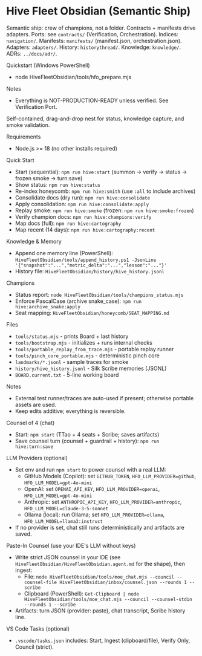 # Hive Fleet Obsidian (Semantic Ship)

Semantic ship: crew of champions, not a folder. Contracts + manifests drive adapters.
Ports: see `contracts/` (Verification, Orchestration). Indices: `navigation/`.
Manifests: `manifests/` (manifest.json, orchestration.json). Adapters: `adapters/`.
History: `historythread/`. Knowledge: `knowledge/`. ADRs: `../docs/adr/`.

Quickstart (Windows PowerShell)

- node HiveFleetObsidian/tools/hfo_prepare.mjs

Notes

- Everything is NOT-PRODUCTION-READY unless verified. See Verification Port.

Self-contained, drag-and-drop nest for status, knowledge capture, and smoke validation.

Requirements

- Node.js >= 18 (no other installs required)

Quick Start

- Start (sequential): `npm run hive:start` (summon → verify → status → frozen smoke → turn:save)
- Show status: `npm run hive:status`
- Re-index honeycomb: `npm run hive:smith` (use `:all` to include archives)
- Consolidate docs (dry run): `npm run hive:consolidate`
- Apply consolidation: `npm run hive:consolidate:apply`
- Replay smoke: `npm run hive:smoke` (frozen: `npm run hive:smoke:frozen`)
- Verify champion docs: `npm run hive:champions:verify`
- Map docs (full): `npm run hive:cartography`
- Map recent (14 days): `npm run hive:cartography:recent`

Knowledge & Memory

- Append one memory line (PowerShell): `HiveFleetObsidian/tools/append_history.ps1 -JsonLine '{"snapshot":"...","metric_delta":"...","lesson":"..."}'`
- History file: `HiveFleetObsidian/history/hive_history.jsonl`

Champions

- Status report: `node HiveFleetObsidian/tools/champions_status.mjs`
- Enforce PascalCase (archive snake_case): `npm run hive:archive_snake:apply`
- Seat mapping: `HiveFleetObsidian/honeycomb/SEAT_MAPPING.md`

Files

- `tools/status.mjs` - prints Board + last history
- `tools/bootstrap.mjs` - initializes + runs internal checks
- `tools/portable_replay_from_trace.mjs` - portable replay runner
- `tools/pinch_core_portable.mjs` - deterministic pinch core
- `landmarks/*.jsonl` - sample traces for smoke
- `history/hive_history.jsonl` - Silk Scribe memories (JSONL)
- `BOARD.current.txt` - 5-line working board

Notes

- External test runner/traces are auto-used if present; otherwise portable assets are used.
- Keep edits additive; everything is reversible.

Counsel of 4 (chat)

- Start: `npm start` (TTao + 4 seats + Scribe; saves artifacts)
- Save counsel turn (counsel + guardrail + history): `npm run hive:turn:save`

LLM Providers (optional)

- Set env and run `npm start` to power counsel with a real LLM:
  - GitHub Models (Copilot): set `GITHUB_TOKEN`, `HFO_LLM_PROVIDER=github`, `HFO_LLM_MODEL=gpt-4o-mini`
  - OpenAI: set `OPENAI_API_KEY`, `HFO_LLM_PROVIDER=openai`, `HFO_LLM_MODEL=gpt-4o-mini`
  - Anthropic: set `ANTHROPIC_API_KEY`, `HFO_LLM_PROVIDER=anthropic`, `HFO_LLM_MODEL=claude-3-5-sonnet`
  - Ollama (local): run Ollama; set `HFO_LLM_PROVIDER=ollama`, `HFO_LLM_MODEL=llama3:instruct`
- If no provider is set, chat still runs deterministically and artifacts are saved.

Paste-In Counsel (use your IDE's LLM without keys)

- Write strict JSON counsel in your IDE (see `HiveFleetObsidian/HiveFleetObsidian.agent.md` for the shape), then ingest:
  - File: `node HiveFleetObsidian/tools/moe_chat.mjs --council --counsel-file HiveFleetObsidian/inbox/counsel.json --rounds 1 --scribe`
  - Clipboard (PowerShell): `Get-Clipboard | node HiveFleetObsidian/tools/moe_chat.mjs --council --counsel-stdin --rounds 1 --scribe`
- Artifacts: turn JSON (provider: paste), chat transcript, Scribe history line.

VS Code Tasks (optional)

- `.vscode/tasks.json` includes: Start, Ingest (clipboard/file), Verify Only, Council (strict).
